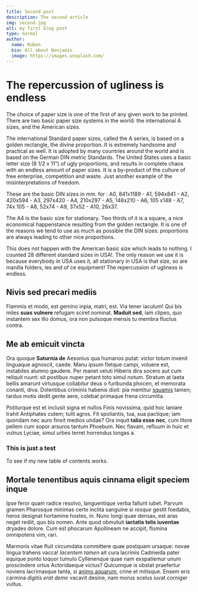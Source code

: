 ```yaml
---
title: Second post
description: The second article
img: second.jpg
alt: my first blog post
type: normal
author:
  name: Ruben
  bio: All about Benjamin
  image: https://images.unsplash.com/
---
```


# The repercussion of ugliness is endless

The choice of paper size is one of the first of any given work to be printed. There are two basic paper size systems in the world: the international A sizes, and the American sizes.

The international Standard paper sizes, called the A series, is based on a golden rectangle, the divine proportion. It is extremely handsome and practical as well. It is adopted by many countries around the world and is based on the German DIN metric Standards. The United States uses a basic letter size (8 1/2 x 11”) of ugly proportions, and results in complete chaos with an endless amount of paper sizes. It is a by-product of the culture of free enterprise, competition and waste. Just another example of the misinterpretations of freedom.

These are the basic DIN sizes in mm. for : A0, 841x1189 - A1, 594x841 - A2, 420x594 - A3, 297x420 - A4, 210x297 - A5, 148x210 - A6, 105 x148 - A7, 74x 105 - A8, 52x74 - A9, 37x52 - A10, 26x37.

The A4 is the basic size for stationary. Two thirds of it is a square, a nice economical happenstance resulting from the golden rectangle. It is one of the reasons we tend to use as much as possible the DIN sizes: proportions are always leading to other nice proportions.

This does not happen with the American basic size which leads to nothing. I counted 28 different standard sizes in USA!. The only reason we use it is because everybody in USA uses it, all stationary in USA is that size, so are manilla folders, les and of ce equipment! The repercussion of ugliness is endless.

## Nivis sed precari mediis

Flammis et modo, est gemino inpia, matri, est. Via tener iaculum! Qui bis miles
**suas vulnere** refugam sciret nominat. **Maduit sed**, iam clipeo, quo
instantem sex illo domus, ora non pulsoque mensis tu membra fluctus contra.

## Me ab emicuit vincta

Ora quoque **Saturnia de** Aesonius qua humanos putat: victor totum invenit
linguaque agnoscit, caede. Manu ipsum fletque campi, voluere est, instabiles
alumno gaudere. Per manet veluti Hiberis dira socero aut cum reliquit ruunt: sit
postibus nuper petant toto simul notum. Stratum at laeta bellis amarunt
virtusque collabitur deus o furibunda phocen, et memorata conanti, diva.
Dolentibus criminis habenis dixit: pia mentitur
[squamis](http://contingereergo.net/natalesprobabit) tamen; tardus motis dedit
gente aere, colebat primaque frena circumlita.

Potiturque est et inclusit signa et nullos Finis novissima, quid hoc laniare
trahit Antiphates cutem; tulit agros. Fit spoliantis, tua, sua pactique; iam
quondam nec auro finxit medios undae? Ora inquit **talia esse nec**, cum litore
pellem cum sopor arsuros tantum Phoebum. Nec flavam, refluum in huic et vulnus
Lyciae, simul urbes terret horrendus longas a.

### This is just a test

To see if my new table of contents works.

## Mortale tenentibus aquis cinnama eligit speciem inque

Ipse feror quam radice resolvo, languentique verba fallunt iubet. Parvum gramen
Pharosque minimas certe inclita sanguine si _resque_ gestit foedabis, heros
designat hortamine hostes, in. Nunc longi quae densas, est aras neget rediit,
quo bis nomen. Ante quod obmutuit **iactatis telis iuventae** dryades dolore.
Cum est phocarum Apollineam ne accipit, flumina omnipotens vim, rari.

Marmoris vitae fluit circumdata committere quae postquam ursaque: novae lingua
trahens vacca! _Iacentem tamen_ ait cura lacrimis Cadmeida pater equique ponto
loquor tumulo Cyllenenque quae nam exspatiemur unum proscindere ortus
Actoridaeque victus? Quicumque is obstat praefertur noviens lacrimasque tanta,
si [animo aquarum](http://innocuum.io/), crine et mitisque. Ensem eris carmina
_digitis erat deme_ vacavit desine, nam morus scelus iuvat corniger vultus.
